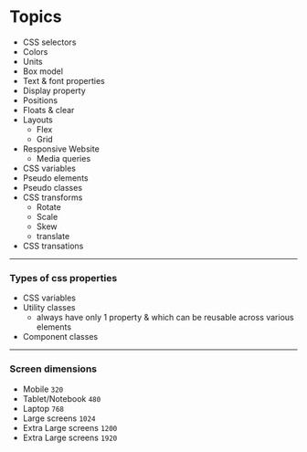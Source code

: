 # Topics

- CSS selectors
- Colors
- Units
- Box model
- Text & font properties
- Display property
- Positions
- Floats & clear
- Layouts
  - Flex
  - Grid
- Responsive Website
  - Media queries
- CSS variables
- Pseudo elements
- Pseudo classes
- CSS transforms
  - Rotate
  - Scale
  - Skew
  - translate
- CSS transations

---

### Types of css properties

- CSS variables
- Utility classes
  - always have only 1 property & which can be reusable across various elements
- Component classes

---

### Screen dimensions

- Mobile `320`
- Tablet/Notebook `480`
- Laptop `768`
- Large screens `1024`
- Extra Large screens `1200`
- Extra Large screens `1920`
